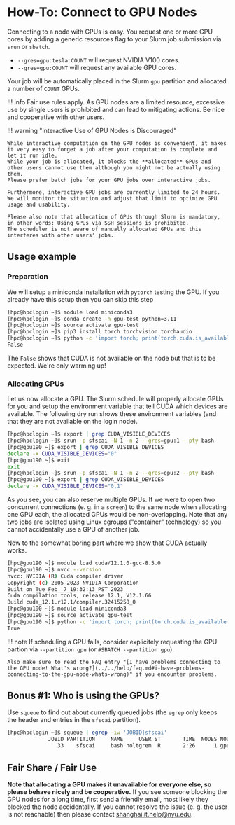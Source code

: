 # How-To: Connect to GPU Nodes

Connecting to a node with GPUs is easy.
You request one or more GPU cores by adding a generic resources flag to your Slurm job submission via `srun` or `sbatch`.

- `--gres=gpu:tesla:COUNT` will request NVIDIA V100 cores.
- `--gres=gpu:COUNT` will request any available GPU cores.

Your job will be automatically placed in the Slurm `gpu` partition and allocated a number of `COUNT` GPUs.

!!! info
    Fair use rules apply.
    As GPU nodes are a limited resource, excessive use by single users is prohibited and can lead to mitigating actions.
    Be nice and cooperative with other users.

!!! warning "Interactive Use of GPU Nodes is Discouraged"

    While interactive computation on the GPU nodes is convenient, it makes it very easy to forget a job after your computation is complete and let it run idle.
    While your job is allocated, it blocks the **allocated** GPUs and other users cannot use them although you might not be actually using them.
    Please prefer batch jobs for your GPU jobs over interactive jobs.

    Furthermore, interactive GPU jobs are currently limited to 24 hours.
    We will monitor the situation and adjust that limit to optimize GPU usage and usability.

    Please also note that allocation of GPUs through Slurm is mandatory, in other words: Using GPUs via SSH sessions is prohibited.
    The scheduler is not aware of manually allocated GPUs and this interferes with other users' jobs.

## Usage example
### Preparation
We will setup a miniconda installation with `pytorch` testing the GPU.
If you already have this setup then you can skip this step

```bash
[hpc@hpclogin ~]$ module load miniconda3
[hpc@hpclogin ~]$ conda create -n gpu-test python=3.11
[hpc@hpclogin ~]$ source activate gpu-test
[hpc@hpclogin ~]$ pip3 install torch torchvision torchaudio
[hpc@hpclogin ~]$ python -c 'import torch; print(torch.cuda.is_available())'
False
```

The `False` shows that CUDA is not available on the node but that is to be expected.
We're only warming up!

### Allocating GPUs

Let us now allocate a GPU.
The Slurm schedule will properly allocate GPUs for you and setup the environment variable that tell CUDA which devices are available.
The following dry run shows these environment variables (and that they are not available on the login node).

```bash
[hpc@hpclogin ~]$ export | grep CUDA_VISIBLE_DEVICES
[hpc@hpclogin ~]$ srun -p sfscai -N 1 -n 2 --gres=gpu:1 --pty bash
[hpc@gpu190 ~]$ export | grep CUDA_VISIBLE_DEVICES
declare -x CUDA_VISIBLE_DEVICES="0"
[hpc@gpu190 ~]$ exit
exit
[hpc@hpclogin ~]$ srun -p sfscai -N 1 -n 2 --gres=gpu:2 --pty bash
[hpc@gpu190 ~]$ export | grep CUDA_VISIBLE_DEVICES
declare -x CUDA_VISIBLE_DEVICES="0,1"
```

As you see, you can also reserve multiple GPUs.
If we were to open two concurrent connections (e. g. in a `screen`) to the same node when allocating one GPU each, the allocated GPUs would be non-overlapping.
Note that any two jobs are isolated using Linux cgroups ("container" technology) so you cannot accidentally use a GPU of another job.

Now to the somewhat boring part where we show that CUDA actually works.

```bash
[hpc@gpu190 ~]$ module load cuda/12.1.0-gcc-8.5.0 
[hpc@gpu190 ~]$ nvcc --version
nvcc: NVIDIA (R) Cuda compiler driver
Copyright (c) 2005-2023 NVIDIA Corporation
Built on Tue_Feb__7_19:32:13_PST_2023
Cuda compilation tools, release 12.1, V12.1.66
Build cuda_12.1.r12.1/compiler.32415258_0
[hpc@gpu190 ~]$ module load miniconda3
[hpc@gpu190 ~]$ source activate gpu-test
[hpc@gpu190 ~]$ python -c 'import torch; print(torch.cuda.is_available())'
True
```

!!! note
    If scheduling a GPU fails, consider explicitely requesting the GPU partion via
    `--partition gpu` (or `#SBATCH --partition gpu`).

    Also make sure to read the FAQ entry "[I have problems connecting to the GPU node! What's wrong?](../../help/faq.md#i-have-problems-connecting-to-the-gpu-node-whats-wrong)" if you encounter problems.

## Bonus #1: Who is using the GPUs?

Use `squeue` to find out about currently queued jobs (the `egrep` only keeps the header and entries in the `sfscai` partition).

```bash
[hpc@hpclogin ~]$ squeue | egrep -iw 'JOBID|sfscai'
             JOBID PARTITION     NAME     USER ST       TIME  NODES NODELIST(REASON)
                33    sfscai     bash holtgrem  R       2:26      1 gpu187
```

## Fair Share / Fair Use

**Note that allocating a GPU makes it unavailable for everyone else, so please behave nicely and be cooperative.**
If you see someone blocking the GPU nodes for a long time, first send a friendly email, most likely they blocked the node accidentally.
If you cannot resolve the issue (e. g. the user is not reachable) then please contact shanghai.it.help@nyu.edu.
